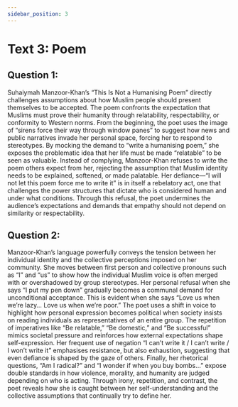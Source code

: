```yaml
---
sidebar_position: 3
---
```


# Text 3: Poem


## Question 1:

Suhaiymah Manzoor-Khan’s “This Is Not a Humanising Poem” directly challenges assumptions about how Muslim people should present themselves to be accepted. The poem confronts the expectation that Muslims must prove their humanity through relatability, respectability, or conformity to Western norms. From the beginning, the poet uses the image of “sirens force their way through window panes” to suggest how news and public narratives invade her personal space, forcing her to respond to stereotypes. By mocking the demand to “write a humanising poem,” she exposes the problematic idea that her life must be made “relatable” to be seen as valuable. Instead of complying, Manzoor-Khan refuses to write the poem others expect from her, rejecting the assumption that Muslim identity needs to be explained, softened, or made palatable. Her defiance—“I will not let this poem force me to write it” is in itself a rebelatory act, one that challenges the power structures that dictate who is considered human and under what conditions. Through this refusal, the poet undermines the audience’s expectations and demands that empathy should not depend on similarity or respectability.


## Question 2:

Manzoor-Khan’s language powerfully conveys the tension between her individual identity and the collective perceptions imposed on her community. She moves between first person and collective pronouns such as “I” and “us” to show how the individual Muslim voice is often merged with or overshadowed by group stereotypes. Her personal refusal when she says “I put my pen down” gradually becomes a communal demand for unconditional acceptance. This is evident when she says “Love us when we’re lazy… Love us when we’re poor.” The poet uses a shift in voice to highlight how personal expression becomes political when society insists on reading individuals as representatives of an entire group. The repetition of imperatives like “Be relatable,” “Be domestic,” and “Be successful” mimics societal pressure and reinforces how external expectations shape self-expression. Her frequent use of negation “I can’t write it / I can’t write / I won’t write it” emphasises resistance, but also exhaustion, suggesting that even defiance is shaped by the gaze of others. Finally, her rhetorical questions, “Am I radical?” and “I wonder if when you buy bombs…” expose double standards in how violence, morality, and humanity are judged depending on who is acting. Through irony, repetition, and contrast, the poet reveals how she is caught between her self-understanding and the collective assumptions that continually try to define her.



